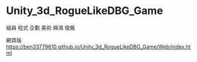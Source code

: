 # Unity_3d_RogueLikeDBG_Game
 


組員
程式 企劃 美術
舜鴻 俊銘

網頁版
https://ben33779610.github.io/Unity_3d_RogueLikeDBG_Game/Web/index.html


